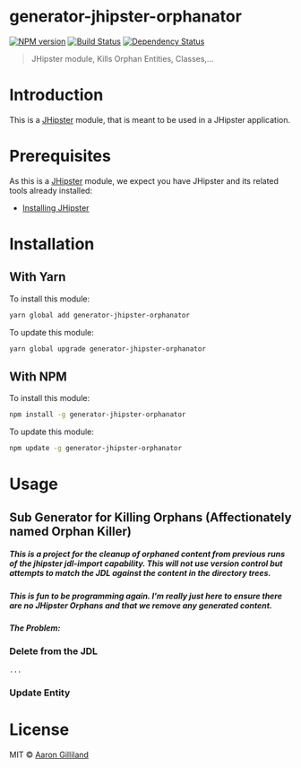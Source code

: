 # generator-jhipster-orphanator
[![NPM version][npm-image]][npm-url] [![Build Status][travis-image]][travis-url] [![Dependency Status][daviddm-image]][daviddm-url]
> JHipster module, Kills Orphan Entities, Classes,...

# Introduction

This is a [JHipster](http://jhipster.github.io/) module, that is meant to be used in a JHipster application.

# Prerequisites

As this is a [JHipster](http://jhipster.github.io/) module, we expect you have JHipster and its related tools already installed:

- [Installing JHipster](https://jhipster.github.io/installation.html)

# Installation

## With Yarn

To install this module:

```bash
yarn global add generator-jhipster-orphanator
```

To update this module:

```bash
yarn global upgrade generator-jhipster-orphanator
```

## With NPM

To install this module:

```bash
npm install -g generator-jhipster-orphanator
```

To update this module:

```bash
npm update -g generator-jhipster-orphanator
```

# Usage

## Sub Generator for Killing Orphans (Affectionately named Orphan Killer)

##### This is a project for the cleanup of orphaned content from previous runs of the jhipster jdl-import capability. This will not use version control but attempts to match the JDL against the content in the directory trees.

##### This is fun to be programming again. I'm really just here to ensure there are no JHipster Orphans and that we remove any generated content.

##### The Problem:

### Delete from the JDL

```
...

 ```

 ### Update Entity
 
 # License

MIT © [Aaron Gilliland](https://github.com/aarongilliland)


[npm-image]: https://img.shields.io/npm/v/generator-jhipster-orphanator.svg
[npm-url]: https://npmjs.org/package/generator-jhipster-orphanator
[travis-image]: https://travis-ci.org/aarongilliland/generator-jhipster-orphanator.svg?branch=master
[travis-url]: https://travis-ci.org/aarongilliland/generator-jhipster-orphanator
[daviddm-image]: https://david-dm.org/aarongilliland/generator-jhipster-orphanator.svg?theme=shields.io
[daviddm-url]: https://david-dm.org/aarongilliland/generator-jhipster-orphanator
